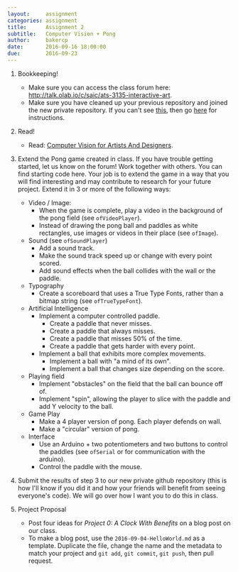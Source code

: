 ```yaml
---
layout:     assignment
categories: assignment
title:      Assignment 2
subtitle:   Computer Vision + Pong
author:     bakercp
date:       2016-09-16 18:00:00
due:        2016-09-23
---
```


1. Bookkeeping!
    - Make sure you can access the class forum here: http://talk.olab.io/c/saic/ats-3135-interactive-art.
    - Make sure you have cleaned up your previous repository and joined the new private repository.  If you can't see [this](https://github.com/SAIC/ARTTECH-3135-Fall-2016-Private), then go [here](http://talk.olab.io/t/class-3-assignment-part-1/907) for instructions.

2. Read!
    - Read: [Computer Vision for Artists And Designers](http://www.flong.com/texts/essays/essay_cvad/).

3. Extend the Pong game created in class.  If you have trouble getting started, let us know on the forum!  Work together with others.  You can find starting code here.  Your job is to extend the game in a way that you will find interesting and may contribute to research for your future project.  Extend it in 3 or more of the following ways:
    - Video / Image:
        - When the game is complete, play a video in the background of the pong field (see `ofVideoPlayer`).
        - Instead of drawing the pong ball and paddles as white rectangles, use images or videos in their place (see `ofImage`).
    - Sound (see `ofSoundPlayer`)
        - Add a sound track.
        - Make the sound track speed up or change with every point scored.
        - Add sound effects when the ball collides with the wall or the paddle.
    - Typography
        - Create a scoreboard that uses a True Type Fonts, rather than a bitmap string (see `ofTrueTypeFont`).
    - Artificial Intelligence
        - Implement a computer controlled paddle.
            - Create a paddle that never misses.  
            - Create a paddle that always misses.
            - Create a paddle that misses 50% of the time.
            - Create a paddle that gets harder with every point.
        - Implement a ball that exhibits more complex movements.
            - Implement a ball with "a mind of its own".
            - Implement a ball that changes size depending on the score.
    - Playing field
        - Implement "obstacles" on the field that the ball can bounce off of.
        - Implement "spin", allowing the player to slice with the paddle and add Y velocity to the ball.
    - Game Play
        - Make a 4 player version of pong.  Each player defends on wall.
        - Make a "circular" version of pong.
    - Interface
        - Use an Arduino + two potentiometers and two buttons to control the paddles (see `ofSerial` or for communication with the arduino).
        - Control the paddle with the mouse.

4. Submit the results of step 3 to our new private github repository (this is how I'll know if you did it and how your friends will benefit from seeing everyone's code).  We will go over how I want you to do this in class.

4. Project Proposal
    - Post four ideas for _Project 0: A Clock With Benefits_ on a blog post on our class.
    - To make a blog post, use the `2016-09-04-HelloWorld.md` as a template.  Duplicate the file, change the name and the metadata to match your project and `git add`, `git commit`, `git push`, then pull request.

